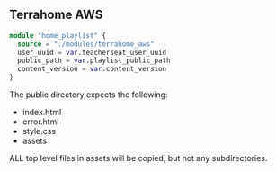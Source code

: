 ## Terrahome AWS

```tf
module "home_playlist" {
  source = "./modules/terrahome_aws"
  user_uuid = var.teacherseat_user_uuid
  public_path = var.playlist_public_path
  content_version = var.content_version
}
```

The public directory expects the following:
- index.html
- error.html
- style.css
- assets

ALL top level files in assets will be copied, but not any subdirectories.